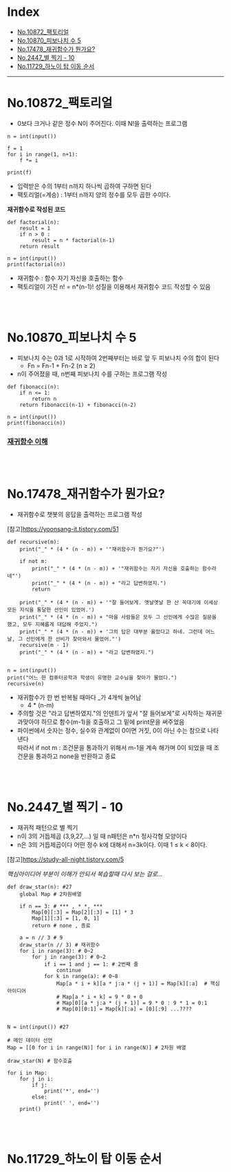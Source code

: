 # Index
- [No.10872_팩토리얼](#no10872팩토리얼)
- [No.10870_피보나치 수 5](#no10870피보나치-수-5)
- [No.17478_재귀함수가 뭔가요?](#no17478재귀함수가-뭔가요)
- [No.2447_별 찍기 - 10](#no2447별-찍기---10)
- [No.11729_하노이 탑 이동 순서](#no11729하노이-탑-이동-순서)

---

# No.10872_팩토리얼
- 0보다 크거나 같은 정수 N이 주어진다. 이때 N!을 출력하는 프로그램

```
n = int(input())

f = 1
for i in range(1, n+1):
    f *= i

print(f)
```
- 입력받은 수의 1부터 n까지 하나씩 곱하여 구하면 된다
- 팩토리얼(=계승) : 1부터 n까지 양의 정수를 모두 곱한 수이다.

**재귀함수로 작성된 코드**
```
def factorial(n):
    result = 1
    if n > 0 :
        result = n * factorial(n-1)
    return result

n = int(input())
print(factorial(n))
```
- 재귀함수 : 함수 자기 자신을 호출하는 함수
- 팩토리얼이 가진 n! = n*(n-1)! 성질을 이용해서 재귀함수 코드 작성할 수 있음

<br>
<br>

# No.10870_피보나치 수 5
- 피보나치 수는 0과 1로 시작하여 2번째부터는 바로 앞 두 피보나치 수의 합이 된다
    -  Fn = Fn-1 + Fn-2 (n ≥ 2)
- n이 주어졌을 때, n번째 피보나치 수를 구하는 프로그램 작성

```
def fibonacci(n):
    if n <= 1:
        return n
    return fibonacci(n-1) + fibonacci(n-2)

n = int(input())
print(fibonacci(n))
```
### [재귀함수 이해](Algorithm\재귀함수.md)

<br>
<br>

# No.17478_재귀함수가 뭔가요?

- 재귀함수로 챗봇의 응답을 출력하는 프로그램 작성

[참고]https://yoonsang-it.tistory.com/51

```
def recursive(m):
    print("_" * (4 * (n - m)) + '"재귀함수가 뭔가요?"')

    if not m:
        print("_" * (4 * (n - m)) + '"재귀함수는 자기 자신을 호출하는 함수라네"')
        print("_" * (4 * (n - m)) + "라고 답변하였지.")
        return

    print("_" * (4 * (n - m)) + '"잘 들어보게. 옛날옛날 한 산 꼭대기에 이세상 모든 지식을 통달한 선인이 있었어.')
    print("_" * (4 * (n - m)) + "마을 사람들은 모두 그 선인에게 수많은 질문을 했고, 모두 지혜롭게 대답해 주었지.")
    print("_" * (4 * (n - m)) + '그의 답은 대부분 옳았다고 하네. 그런데 어느 날, 그 선인에게 한 선비가 찾아와서 물었어."')
    recursive(m - 1)
    print("_" * (4 * (n - m)) + "라고 답변하였지.")


n = int(input())
print("어느 한 컴퓨터공학과 학생이 유명한 교수님을 찾아가 물었다.")
recursive(n)
```

- 재귀함수가 한 번 반복될 때마다 _가 4개씩 늘어남
    - 4 * (n-m)
- 주의할 것은 "라고 답변하였지."의 인덴트가 앞서 "잘 들어보게"로 시작하는 재귀문과맞아야 하므로 함수(m-1)을 호출하고 그 밑에 print문을 써주었음
- 파이썬에서 숫자는 정수, 실수와 관계없이 0이면 거짓, 0이 아닌 수는 참으로 나타낸다  
따라서 if not m : 조건문을 통과하기 위해서 m-1을 계속 해가며 0이 되었을 때 조건문을 통과하고 none을 반환하고 종료

<br>
<br>

# No.2447_별 찍기 - 10
- 재귀적 패턴으로 별 찍기
- n이 3의 거듭제곱 (3,9,27,...) 일 때 n패턴은 n*n 정사각형 모양이다
- n은 3의 거듭제곱이다 어떤 정수 k에 대해서 n=3k이다. 이때 1 ≤ k < 8이다.

[참고]https://study-all-night.tistory.com/5  

*핵심아이디어 부분이 이해가 안되서 복습할때 다시 보는 걸로...*
```
def draw_star(n): #27
    global Map # 2차원배열

    if n == 3: # *** , * *, ***
        Map[0][:3] = Map[2][:3] = [1] * 3
        Map[1][:3] = [1, 0, 1]
        return # none , 종료

    a = n // 3 # 9
    draw_star(n // 3) # 재귀함수
    for i in range(3): # 0~2
        for j in range(3): # 0~2
            if i == 1 and j == 1: # 2번째 줄
                continue
            for k in range(a): # 0~8
                Map[a * i + k][a * j:a * (j + 1)] = Map[k][:a]  # 핵심 아이디어
                # Map[a * i + k] = 9 * 0 + 0
                # Map[0][a * j:a * (j + 1)] = 9 * 0 : 9 * 1 = 0:1
                # Map[0][0:1] = Map[k][:a] = [0][:9] ...????


N = int(input()) #27

# 메인 데이터 선언
Map = [[0 for i in range(N)] for i in range(N)] # 2차원 배열

draw_star(N) # 함수호출

for i in Map:
    for j in i:
        if j:
            print('*', end='')
        else:
            print(' ', end='')
    print()
```

<br>
<br>

# No.11729_하노이 탑 이동 순서